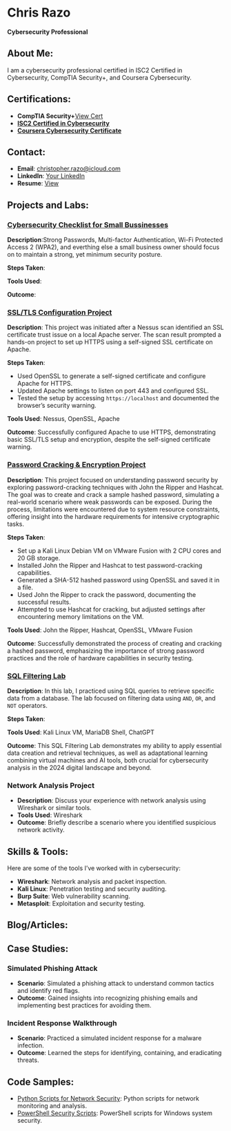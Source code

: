 # Chris Razo
**Cybersecurity Professional**

## About Me:
I am a cybersecurity professional certified in ISC2 Certified in Cybersecurity, CompTIA Security+, and Coursera Cybersecurity.

## Certifications:
- **CompTIA Security+**[View Cert](CompTIA-Security-Plus-Certificate.pdf)
- [**ISC2 Certified in Cybersecurity**](ISC2-CC-Certification.pdf)
- [**Coursera Cybersecurity Certificate**](Google-Cybersecurity-Certificate.pdf)

## Contact:
- **Email**: christopher.razo@icloud.com
- **LinkedIn**: [Your LinkedIn](https://linkedin.com/in/christopher-razo)
- **Resume**: [View](/CR-Resume.pdf)


## Projects and Labs:

### [Cybersecurity Checklist for Small Bussinesses](blog-post1.md)

**Description**:Strong Passwords, Multi-factor Authentication, Wi-Fi Protected Access 2 (WPA2), and everthing else a small business owner should focus on to maintain a strong, yet minimum security posture.

**Steps Taken**:

**Tools Used**:

**Outcome**:


### [SSL/TLS Configuration Project](ssl-tls-apache-setup.md)

**Description**: This project was initiated after a Nessus scan identified an SSL certificate trust issue on a local Apache server. The scan result prompted a hands-on project to set up HTTPS using a self-signed SSL certificate on Apache.

**Steps Taken**:
- Used OpenSSL to generate a self-signed certificate and configure Apache for HTTPS.
- Updated Apache settings to listen on port 443 and configured SSL.
- Tested the setup by accessing `https://localhost` and documented the browser’s security warning.

**Tools Used**: Nessus, OpenSSL, Apache

**Outcome**: Successfully configured Apache to use HTTPS, demonstrating basic SSL/TLS setup and encryption, despite the self-signed certificate warning.


### [Password Cracking & Encryption Project](2024-11-04-password-cracking.md)

**Description**: This project focused on understanding password security by exploring password-cracking techniques with John the Ripper and Hashcat. The goal was to create and crack a sample hashed password, simulating a real-world scenario where weak passwords can be exposed. During the process, limitations were encountered due to system resource constraints, offering insight into the hardware requirements for intensive cryptographic tasks.

**Steps Taken**:
- Set up a Kali Linux Debian VM on VMware Fusion with 2 CPU cores and 20 GB storage.
- Installed John the Ripper and Hashcat to test password-cracking capabilities.
- Generated a SHA-512 hashed password using OpenSSL and saved it in a file.
- Used John the Ripper to crack the password, documenting the successful results.
- Attempted to use Hashcat for cracking, but adjusted settings after encountering memory limitations on the VM.

**Tools Used**: John the Ripper, Hashcat, OpenSSL, VMware Fusion

**Outcome**: Successfully demonstrated the process of creating and cracking a hashed password, emphasizing the importance of strong password practices and the role of hardware capabilities in security testing.



### [SQL Filtering Lab](2024-11-05-sql-filtering-lab.md)

**Description**: In this lab, I practiced using SQL queries to retrieve specific data from a database. The lab focused on filtering data using `AND`, `OR`, and `NOT` operators.

**Steps Taken**:

**Tools Used**: Kali Linux VM, MariaDB Shell, ChatGPT

**Outcome**: This SQL Filtering Lab demonstrates my ability to apply essential data creation and retrieval techniques, as well as adaptational learning combining virtual machines and AI tools, both crucial for cybersecurity analysis in the 2024 digital landscape and beyond.


### Network Analysis Project
- **Description**: Discuss your experience with network analysis using Wireshark or similar tools.
- **Tools Used**: Wireshark
- **Outcome**: Briefly describe a scenario where you identified suspicious network activity.




## Skills & Tools:

Here are some of the tools I’ve worked with in cybersecurity:

- **Wireshark**: Network analysis and packet inspection.
- **Kali Linux**: Penetration testing and security auditing.
- **Burp Suite**: Web vulnerability scanning.
- **Metasploit**: Exploitation and security testing.

## Blog/Articles:

## Case Studies:

### Simulated Phishing Attack
- **Scenario**: Simulated a phishing attack to understand common tactics and identify red flags.
- **Outcome**: Gained insights into recognizing phishing emails and implementing best practices for avoiding them.

### Incident Response Walkthrough
- **Scenario**: Practiced a simulated incident response for a malware infection.
- **Outcome**: Learned the steps for identifying, containing, and eradicating threats.

## Code Samples:

- [Python Scripts for Network Security](https://github.com/yourusername/repo-name): Python scripts for network monitoring and analysis.
- [PowerShell Security Scripts](https://github.com/yourusername/repo-name): PowerShell scripts for Windows system security.
